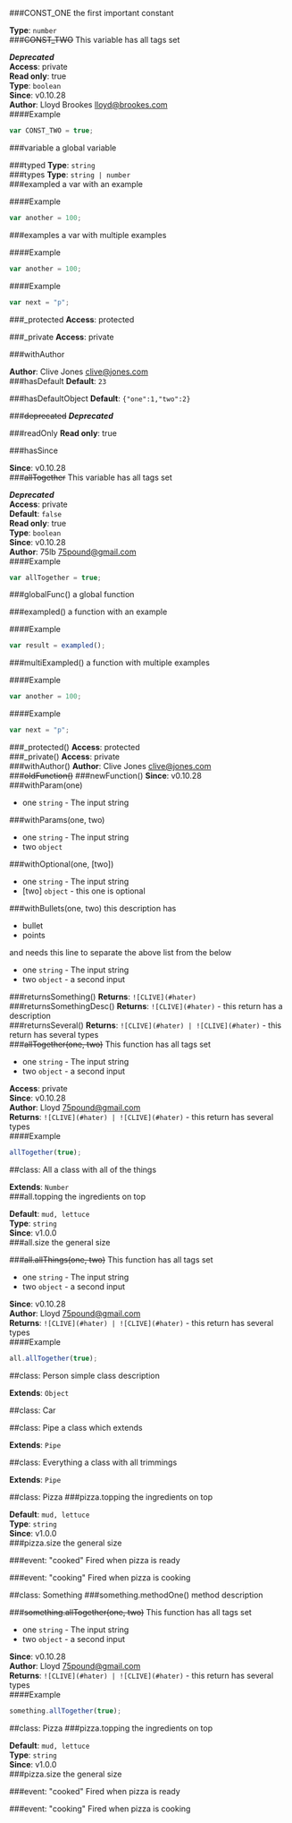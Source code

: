###CONST_ONE
the first important constant

**Type**: `number`  
###~~CONST_TWO~~
This variable has all tags set

***Deprecated***  
**Access**: private  
**Read only**: true  
**Type**: `boolean`  
**Since**: v0.10.28  
**Author**: Lloyd Brookes <lloyd@brookes.com>  
####Example
```js
var CONST_TWO = true;
```
###variable
a global variable

  
###typed
**Type**: `string`  
###types
**Type**: `string | number`  
###exampled
a var with an example

  
####Example
```js
var another = 100;
```
###examples
a var with multiple examples

  
####Example
```js
var another = 100;
```
####Example
```js
var next = "p";
```
###_protected
**Access**: protected  
  
###_private
**Access**: private  
  
###withAuthor
  
**Author**: Clive Jones <clive@jones.com>  
###hasDefault
**Default**: `23`  
  
###hasDefaultObject
**Default**: `{"one":1,"two":2}`  
  
###~~deprecated~~
***Deprecated***  
  
###readOnly
**Read only**: true  
  
###hasSince
  
**Since**: v0.10.28  
###~~allTogether~~
This variable has all tags set

***Deprecated***  
**Access**: private  
**Default**: `false`  
**Read only**: true  
**Type**: `boolean`  
**Since**: v0.10.28  
**Author**: 75lb <75pound@gmail.com>  
####Example
```js
var allTogether = true;
```
###globalFunc()
a global function

###exampled()
a function with an example

####Example
```js
var result = exampled();
```
###multiExampled()
a function with multiple examples

####Example
```js
var another = 100;
```
####Example
```js
var next = "p";
```
###_protected()
**Access**: protected  
###_private()
**Access**: private  
###withAuthor()
**Author**: Clive Jones <clive@jones.com>  
###~~oldFunction()~~
###newFunction()
**Since**: v0.10.28  
###withParam(one)

- one `string` - The input string

###withParams(one, two)

- one `string` - The input string
- two `object`

###withOptional(one, [two])

- one `string` - The input string
- [two] `object` - this one is optional

###withBullets(one, two)
this description has 

- bullet
- points

and needs this line to separate the above list from the below


- one `string` - The input string
- two `object` - a second input

###returnsSomething()
**Returns**: `![CLIVE](#hater)`  
###returnsSomethingDesc()
**Returns**: `![CLIVE](#hater)` - this return has a description  
###returnsSeveral()
**Returns**: `![CLIVE](#hater) | ![CLIVE](#hater)` - this return has several types  
###~~allTogether(one, two)~~
This function has all tags set


- one `string` - The input string
- two `object` - a second input

**Access**: private  
**Since**: v0.10.28  
**Author**: Lloyd <75pound@gmail.com>  
**Returns**: `![CLIVE](#hater) | ![CLIVE](#hater)` - this return has several types  
####Example
```js
allTogether(true);
```

##class: All
a class with all of the things

**Extends**: `Number`  
###all.topping
the ingredients on top

**Default**: `mud, lettuce`  
**Type**: `string`  
**Since**: v1.0.0  
###all.size
the general size

  
###~~all.allThings(one, two)~~
This function has all tags set


- one `string` - The input string
- two `object` - a second input

**Since**: v0.10.28  
**Author**: Lloyd <75pound@gmail.com>  
**Returns**: `![CLIVE](#hater) | ![CLIVE](#hater)` - this return has several types  
####Example
```js
all.allTogether(true);
```

##class: Person
simple class description

**Extends**: `Object`  

##class: Car

##class: Pipe
a class which extends

**Extends**: `Pipe`  

##class: Everything
a class with all trimmings

**Extends**: `Pipe`  

##class: Pizza
###pizza.topping
the ingredients on top

**Default**: `mud, lettuce`  
**Type**: `string`  
**Since**: v1.0.0  
###pizza.size
the general size

  
###event: "cooked"
Fired when pizza is ready

###event: "cooking"
Fired when pizza is cooking


##class: Something
###something.methodOne()
method description

###~~something.allTogether(one, two)~~
This function has all tags set


- one `string` - The input string
- two `object` - a second input

**Since**: v0.10.28  
**Author**: Lloyd <75pound@gmail.com>  
**Returns**: `![CLIVE](#hater) | ![CLIVE](#hater)` - this return has several types  
####Example
```js
something.allTogether(true);
```

##class: Pizza
###pizza.topping
the ingredients on top

**Default**: `mud, lettuce`  
**Type**: `string`  
**Since**: v1.0.0  
###pizza.size
the general size

  
###event: "cooked"
Fired when pizza is ready

###event: "cooking"
Fired when pizza is cooking

